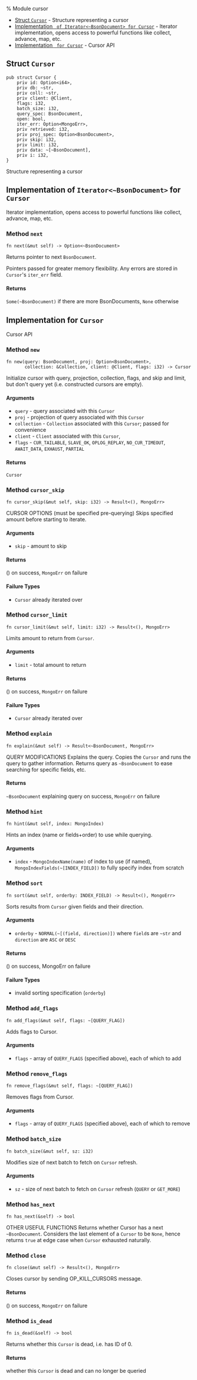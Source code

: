 % Module cursor

<div class='index'>

* [Struct `Cursor`](#struct-cursor) - Structure representing a cursor
* [Implementation ` of Iterator<~BsonDocument> for Cursor`](#implementation-of-iteratorbsondocument-for-cursor) - Iterator implementation, opens access to powerful functions like collect, advance, map, etc.
* [Implementation ` for Cursor`](#implementation-for-cursor) - Cursor API

</div>

## Struct `Cursor`

~~~ {.rust}
pub struct Cursor {
    priv id: Option<i64>,
    priv db: ~str,
    priv coll: ~str,
    priv client: @Client,
    flags: i32,
    batch_size: i32,
    query_spec: BsonDocument,
    open: bool,
    iter_err: Option<MongoErr>,
    priv retrieved: i32,
    priv proj_spec: Option<BsonDocument>,
    priv skip: i32,
    priv limit: i32,
    priv data: ~[~BsonDocument],
    priv i: i32,
}
~~~

Structure representing a cursor

## Implementation of `Iterator<~BsonDocument>` for `Cursor`

Iterator implementation, opens access to powerful functions like collect, advance, map, etc.

### Method `next`

~~~ {.rust}
fn next(&mut self) -> Option<~BsonDocument>
~~~

Returns pointer to next `BsonDocument`.

Pointers passed for greater memory flexibility. Any errors
are stored in `Cursor`'s `iter_err` field.

#### Returns

`Some(~BsonDocument)` if there are more BsonDocuments,
`None` otherwise

## Implementation for `Cursor`

Cursor API

### Method `new`

~~~ {.rust}
fn new(query: BsonDocument, proj: Option<BsonDocument>,
       collection: &Collection, client: @Client, flags: i32) -> Cursor
~~~

Initialize cursor with query, projection, collection, flags,
and skip and limit, but don't query yet (i.e. constructed
cursors are empty).

#### Arguments

* `query` - query associated with this `Cursor`
* `proj` - projection of query associated with this `Cursor`
* `collection` - `Collection` associated with this `Cursor`;
                     passed for convenience
* `client` - `Client` associated with this `Cursor`,
* `flags` -  `CUR_TAILABLE`, `SLAVE_OK`, `OPLOG_REPLAY`,
             `NO_CUR_TIMEOUT`, `AWAIT_DATA`, `EXHAUST`,
             `PARTIAL`

#### Returns

`Cursor`

### Method `cursor_skip`

~~~ {.rust}
fn cursor_skip(&mut self, skip: i32) -> Result<(), MongoErr>
~~~

CURSOR OPTIONS (must be specified pre-querying)
Skips specified amount before starting to iterate.

#### Arguments

* `skip` - amount to skip

#### Returns

() on success, `MongoErr` on failure

#### Failure Types

* `Cursor` already iterated over

### Method `cursor_limit`

~~~ {.rust}
fn cursor_limit(&mut self, limit: i32) -> Result<(), MongoErr>
~~~

Limits amount to return from `Cursor`.

#### Arguments

* `limit` - total amount to return

#### Returns

() on success, `MongoErr` on failure

#### Failure Types

* `Cursor` already iterated over

### Method `explain`

~~~ {.rust}
fn explain(&mut self) -> Result<~BsonDocument, MongoErr>
~~~

QUERY MODIFICATIONS
Explains the query.
Copies the `Cursor` and runs the query to gather information.
Returns query as `~BsonDocument` to ease searching for
specific fields, etc.

#### Returns

`~BsonDocument` explaining query on success, `MongoErr` on failure

### Method `hint`

~~~ {.rust}
fn hint(&mut self, index: MongoIndex)
~~~

Hints an index (name or fields+order) to use while querying.

#### Arguments

* `index` -  `MongoIndexName(name)` of index to use (if named),
             `MongoIndexFields(~[INDEX_FIELD])` to fully specify
                 index from scratch

### Method `sort`

~~~ {.rust}
fn sort(&mut self, orderby: INDEX_FIELD) -> Result<(), MongoErr>
~~~

Sorts results from `Cursor` given fields and their direction.

#### Arguments

* `orderby` - `NORMAL(~[(field, direction)])` where `field`s are
                 `~str` and `direction` are `ASC` or `DESC`

#### Returns

() on success, MongoErr on failure

#### Failure Types

* invalid sorting specification (`orderby`)

### Method `add_flags`

~~~ {.rust}
fn add_flags(&mut self, flags: ~[QUERY_FLAG])
~~~

Adds flags to Cursor.

#### Arguments

* `flags` - array of `QUERY_FLAGS` (specified above), each
             of which to add

### Method `remove_flags`

~~~ {.rust}
fn remove_flags(&mut self, flags: ~[QUERY_FLAG])
~~~

Removes flags from Cursor.

#### Arguments

* `flags` - array of `QUERY_FLAGS` (specified above), each
             of which to remove

### Method `batch_size`

~~~ {.rust}
fn batch_size(&mut self, sz: i32)
~~~

Modifies size of next batch to fetch on `Cursor` refresh.

#### Arguments

* `sz` - size of next batch to fetch on `Cursor` refresh (`QUERY`
         or `GET_MORE`)

### Method `has_next`

~~~ {.rust}
fn has_next(&self) -> bool
~~~

OTHER USEFUL FUNCTIONS
Returns whether Cursor has a next `~BsonDocument`.
Considers the last element of a `Cursor` to be `None`, hence
returns `true` at edge case when `Cursor` exhausted naturally.

### Method `close`

~~~ {.rust}
fn close(&mut self) -> Result<(), MongoErr>
~~~

Closes cursor by sending OP_KILL_CURSORS message.

#### Returns

() on success, `MongoErr` on failure

### Method `is_dead`

~~~ {.rust}
fn is_dead(&self) -> bool
~~~

Returns whether this `Cursor` is dead, i.e. has
ID of 0.

#### Returns

whether this `Cursor` is dead and can no longer be
queried

